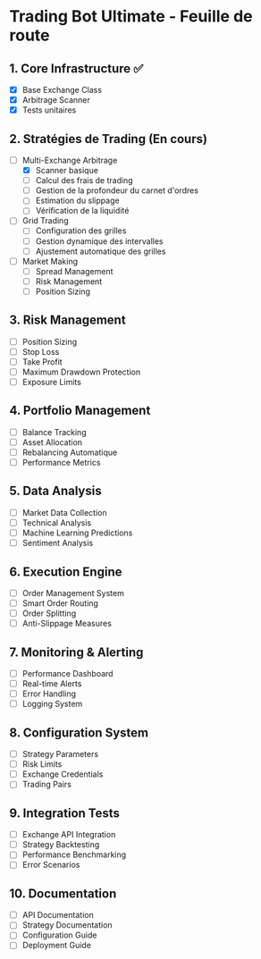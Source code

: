 # Trading Bot Ultimate - Feuille de route

## 1. Core Infrastructure ✅
- [x] Base Exchange Class
- [x] Arbitrage Scanner
- [x] Tests unitaires

## 2. Stratégies de Trading (En cours)
- [ ] Multi-Exchange Arbitrage
  - [x] Scanner basique
  - [ ] Calcul des frais de trading
  - [ ] Gestion de la profondeur du carnet d'ordres
  - [ ] Estimation du slippage
  - [ ] Vérification de la liquidité

- [ ] Grid Trading
  - [ ] Configuration des grilles
  - [ ] Gestion dynamique des intervalles
  - [ ] Ajustement automatique des grilles

- [ ] Market Making
  - [ ] Spread Management
  - [ ] Risk Management
  - [ ] Position Sizing

## 3. Risk Management
- [ ] Position Sizing
- [ ] Stop Loss
- [ ] Take Profit
- [ ] Maximum Drawdown Protection
- [ ] Exposure Limits

## 4. Portfolio Management
- [ ] Balance Tracking
- [ ] Asset Allocation
- [ ] Rebalancing Automatique
- [ ] Performance Metrics

## 5. Data Analysis
- [ ] Market Data Collection
- [ ] Technical Analysis
- [ ] Machine Learning Predictions
- [ ] Sentiment Analysis

## 6. Execution Engine
- [ ] Order Management System
- [ ] Smart Order Routing
- [ ] Order Splitting
- [ ] Anti-Slippage Measures

## 7. Monitoring & Alerting
- [ ] Performance Dashboard
- [ ] Real-time Alerts
- [ ] Error Handling
- [ ] Logging System

## 8. Configuration System
- [ ] Strategy Parameters
- [ ] Risk Limits
- [ ] Exchange Credentials
- [ ] Trading Pairs

## 9. Integration Tests
- [ ] Exchange API Integration
- [ ] Strategy Backtesting
- [ ] Performance Benchmarking
- [ ] Error Scenarios

## 10. Documentation
- [ ] API Documentation
- [ ] Strategy Documentation
- [ ] Configuration Guide
- [ ] Deployment Guide

